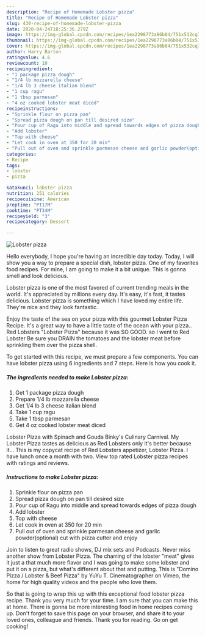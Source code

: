 ```yaml
---
description: "Recipe of Homemade Lobster pizza"
title: "Recipe of Homemade Lobster pizza"
slug: 430-recipe-of-homemade-lobster-pizza
date: 2020-04-24T18:25:36.279Z
image: https://img-global.cpcdn.com/recipes/1ea2298773a86b04/751x532cq70/lobster-pizza-recipe-main-photo.jpg
thumbnail: https://img-global.cpcdn.com/recipes/1ea2298773a86b04/751x532cq70/lobster-pizza-recipe-main-photo.jpg
cover: https://img-global.cpcdn.com/recipes/1ea2298773a86b04/751x532cq70/lobster-pizza-recipe-main-photo.jpg
author: Harry Barton
ratingvalue: 4.6
reviewcount: 10
recipeingredient:
- "1 package pizza dough"
- "1/4 lb mozzarella cheese"
- "1/4 lb 3 cheese italian blend"
- "1 cup ragu"
- "1 tbsp parmesan"
- "4 oz cooked lobster meat diced"
recipeinstructions:
- "Sprinkle flour on pizza pan"
- "Spread pizza dough on pan till desired size"
- "Pour cup of Ragu into middle and spread towards edges of pizza dough"
- "Add lobster"
- "Top with cheese"
- "Let cook in oven at 350 for 20 min"
- "Pull out of oven and sprinkle parmesan cheese and garlic powder(optional) cut with pizza cutter and enjoy"
categories:
- Recipe
tags:
- lobster
- pizza

katakunci: lobster pizza 
nutrition: 251 calories
recipecuisine: American
preptime: "PT17M"
cooktime: "PT34M"
recipeyield: "3"
recipecategory: Dessert

---
```



![Lobster pizza](https://img-global.cpcdn.com/recipes/1ea2298773a86b04/751x532cq70/lobster-pizza-recipe-main-photo.jpg)

Hello everybody, I hope you're having an incredible day today. Today, I will show you a way to prepare a special dish, lobster pizza. One of my favorites food recipes. For mine, I am going to make it a bit unique. This is gonna smell and look delicious.

Lobster pizza is one of the most favored of current trending meals in the world. It's appreciated by millions every day. It's easy, it's fast, it tastes delicious. Lobster pizza is something which I have loved my entire life. They're nice and they look fantastic.

Enjoy the taste of the sea on your pizza with this gourmet Lobster Pizza Recipe. It&#39;s a great way to have a little taste of the ocean with your pizza.. Red Lobsters &#34;Lobster Pizza&#34; because it was SO GOOD. so I went to Red Lobster Be sure you DRAIN the tomatoes and the lobster meat before sprinkling them over the pizza shell.


To get started with this recipe, we must prepare a few components. You can have lobster pizza using 6 ingredients and 7 steps. Here is how you cook it.

<!--inarticleads1-->

##### The ingredients needed to make Lobster pizza:

1. Get 1 package pizza dough
1. Prepare 1/4 lb mozzarella cheese
1. Get 1/4 lb 3 cheese italian blend
1. Take 1 cup ragu
1. Take 1 tbsp parmesan
1. Get 4 oz cooked lobster meat diced


Lobster Pizza with Spinach and Gouda Binky&#39;s Culinary Carnival. My Lobster Pizza tastes as delicious as Red Lobsters only it&#39;s better because it… This is my copycat recipe of Red Lobsters appetizer, Lobster Pizza. I have lunch once a month with two. View top rated Lobster pizza recipes with ratings and reviews. 

<!--inarticleads2-->

##### Instructions to make Lobster pizza:

1. Sprinkle flour on pizza pan
1. Spread pizza dough on pan till desired size
1. Pour cup of Ragu into middle and spread towards edges of pizza dough
1. Add lobster
1. Top with cheese
1. Let cook in oven at 350 for 20 min
1. Pull out of oven and sprinkle parmesan cheese and garlic powder(optional) cut with pizza cutter and enjoy


Join to listen to great radio shows, DJ mix sets and Podcasts. Never miss another show from Lobster Pizza. The charring of the lobster &#34;meat&#34; gives it just a that much more flavor and I was going to make some lobster and put it on a pizza, but what&#39;s different about that and putting. This is &#34;Domino Pizza / Lobster &amp; Beef Pizza&#34; by YuYu T. Cinematographer on Vimeo, the home for high quality videos and the people who love them. 

So that is going to wrap this up with this exceptional food lobster pizza recipe. Thank you very much for your time. I am sure that you can make this at home. There is gonna be more interesting food in home recipes coming up. Don't forget to save this page on your browser, and share it to your loved ones, colleague and friends. Thank you for reading. Go on get cooking!

